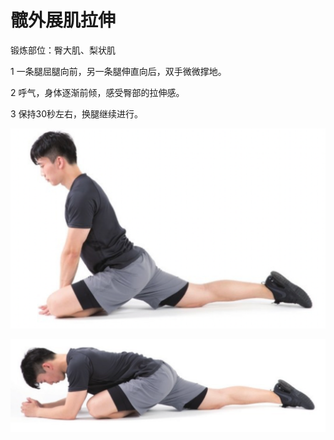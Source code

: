 # 髋外展肌拉伸

锻炼部位：臀大肌、梨状肌

1 一条腿屈腿向前，另一条腿伸直向后，双手微微撑地。

2 呼气，身体逐渐前倾，感受臀部的拉伸感。

3 保持30秒左右，换腿继续进行。

![](Pasted%20image%2020230625211643.png)

![](Pasted%20image%2020230625211653.png)